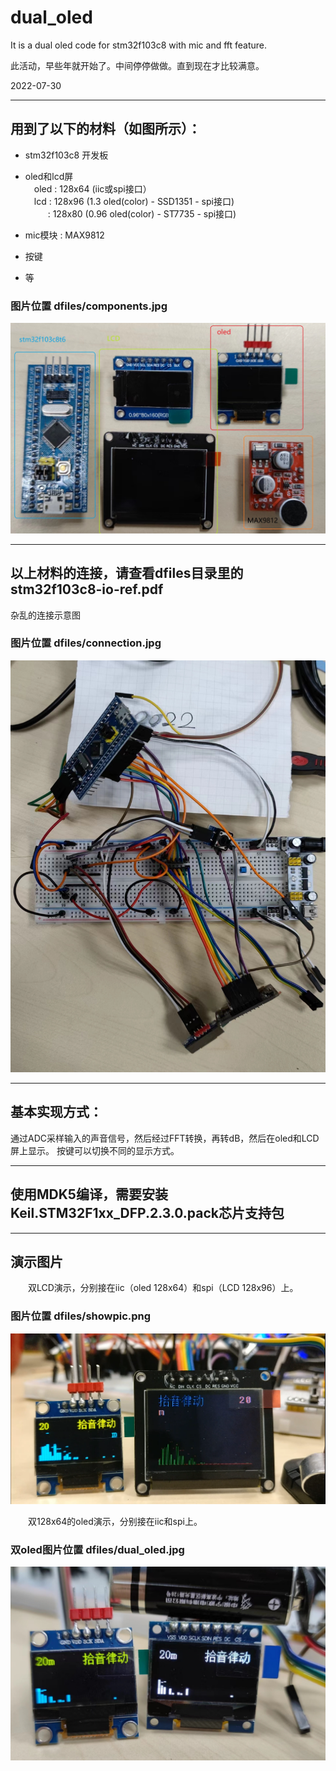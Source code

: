 # dual_oled
It is a dual oled code for stm32f103c8 with mic and fft feature.

此活动，早些年就开始了。中间停停做做。直到现在才比较满意。

2022-07-30

---

## 用到了以下的材料（如图所示）：
* stm32f103c8 开发板

* oled和lcd屏<br>
    &emsp;oled : 128x64 (iic或spi接口）<br>
	&emsp;lcd : 128x96 (1.3  oled(color) - SSD1351 - spi接口)<br>
	&emsp;&emsp;&nbsp;&nbsp;: 128x80 (0.96 oled(color) - ST7735 - spi接口)<br>

* mic模块 : MAX9812

* 按键

* 等

### 图片位置 dfiles/components.jpg
![部品图片](dfiles/components.jpg "components")

---

## 以上材料的连接，请查看dfiles目录里的stm32f103c8-io-ref.pdf

杂乱的连接示意图

### 图片位置 dfiles/connection.jpg
![连接图片](dfiles/connection.jpg "connection")

---

## 基本实现方式：
通过ADC采样输入的声音信号，然后经过FFT转换，再转dB，然后在oled和LCD屏上显示。
按键可以切换不同的显示方式。

---

## 使用MDK5编译，需要安装Keil.STM32F1xx_DFP.2.3.0.pack芯片支持包

---

## 演示图片

&emsp;&emsp;双LCD演示，分别接在iic（oled 128x64）和spi（LCD 128x96）上。

### 图片位置 dfiles/showpic.png
![演示图片](dfiles/showpic.png "showing")

&emsp;&emsp;双128x64的oled演示，分别接在iic和spi上。

### 双oled图片位置 dfiles/dual_oled.jpg
![演示图片](dfiles/dual_oled.jpg "dual_oled")



